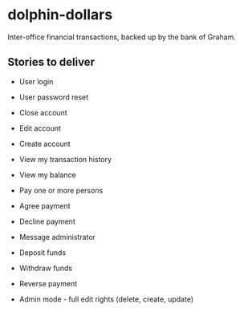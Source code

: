 # dolphin-dollars

Inter-office financial transactions, backed up by the bank of Graham.

## Stories to deliver
- User login
- User password reset
- Close account
- Edit account
- Create account

- View my transaction history
- View my balance
- Pay one or more persons
- Agree payment
- Decline payment
- Message administrator
- Deposit funds
- Withdraw funds
- Reverse payment

- Admin mode - full edit rights (delete, create, update)